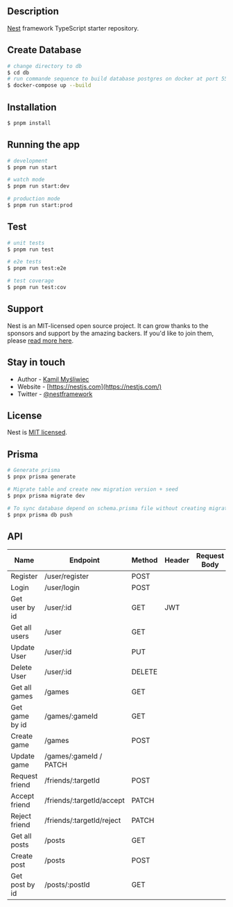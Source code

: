 ## Description

[Nest](https://github.com/nestjs/nest) framework TypeScript starter repository.

## Create Database

```bash
# change directory to db
$ cd db
# run commande sequence to build database postgres on docker at port 5555
$ docker-compose up --build
```

## Installation

```bash
$ pnpm install
```

## Running the app

```bash
# development
$ pnpm run start

# watch mode
$ pnpm run start:dev

# production mode
$ pnpm run start:prod
```

## Test

```bash
# unit tests
$ pnpm run test

# e2e tests
$ pnpm run test:e2e

# test coverage
$ pnpm run test:cov
```

## Support

Nest is an MIT-licensed open source project. It can grow thanks to the sponsors and support by the amazing backers. If you'd like to join them, please [read more here](https://docs.nestjs.com/support).

## Stay in touch

- Author - [Kamil Myśliwiec](https://kamilmysliwiec.com)
- Website - [https://nestjs.com](https://nestjs.com/)
- Twitter - [@nestframework](https://twitter.com/nestframework)

## License

Nest is [MIT licensed](LICENSE).

## Prisma

```bash
# Generate prisma
$ pnpx prisma generate

# Migrate table and create new migration version + seed
$ pnpx prisma migrate dev

# To sync database depend on schema.prisma file without creating migration version
$ pnpx prisma db push
```

## API

| Name           | Endpoint                  | Method | Header | Request Body | Response Code | Remark              |
| -------------- | ------------------------- | ------ | ------ | ------------ | ------------- | ------------------- |
| Register       | /user/register            | POST   |        |              |               |                     |
| Login          | /user/login               | POST   |        |              |               |                     |
| Get user by id | /user/:id                 | GET    | JWT    |              |               |                     |
| Get all users  | /user                     | GET    |        |              |               |                     |
| Update User    | /user/:id                 | PUT    |        |              |               |                     |
| Delete User    | /user/:id                 | DELETE |        |              |               |                     |
| Get all games  | /games                    | GET    |        |              |               | verified&non-delete |
| Get game by id | /games/:gameId            | GET    |        |              |               |                     |
| Create game    | /games                    | POST   |        |              |               | non-verified        |
| Update game    | /games/:gameId / PATCH    |        |        |              |               |                     |
| Request friend | /friends/:targetId        | POST   |        |              |               |                     |
| Accept friend  | /friends/:targetId/accept | PATCH  |        |              |               |                     |
| Reject friend  | /friends/:targetId/reject | PATCH  |        |              |               |                     |
| Get all posts  | /posts                    | GET    |        |              |               | non-deleted         |
| Create post    | /posts                    | POST   |        |              |               |                     |
| Get post by id | /posts/:postId            | GET    |        |              |               | include owned user  |
